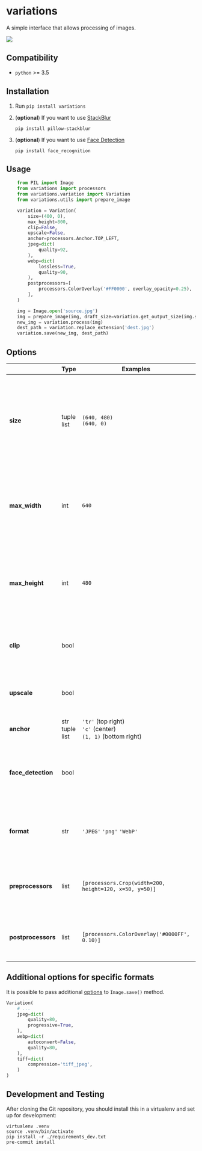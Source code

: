 # variations
A simple interface that allows processing of images.

![](https://travis-ci.org/dldevinc/variations.svg?branch=master)

## Compatibility
* `python` >= 3.5

## Installation
1. Run `pip install variations`

2. (**optional**) If you want to use [StackBlur](https://github.com/dldevinc/pillow-stackblur)

    ``pip install pillow-stackblur``

3. (**optional**) If you want to use [Face Detection](https://github.com/ageitgey/face_recognition)

    ``pip install face_recognition``

## Usage
```python
    from PIL import Image
    from variations import processors
    from variations.variation import Variation
    from variations.utils import prepare_image

    variation = Variation(
        size=(400, 0),
        max_height=800,
        clip=False,
        upscale=False,
        anchor=processors.Anchor.TOP_LEFT,
        jpeg=dict(
            quality=92,
        ),
        webp=dict(
            lossless=True,
            quality=90,
        ),
        postprocessors=[
            processors.ColorOverlay('#FF0000', overlay_opacity=0.25),
        ],
    )

    img = Image.open('source.jpg')
    img = prepare_image(img, draft_size=variation.get_output_size(img.size))
    new_img = variation.process(img)
    dest_path = variation.replace_extension('dest.jpg')
    variation.save(new_img, dest_path)
```

## Options
|                    | Type                 | Examples                                                  | Description                                                                                                                                              |
|--------------------|----------------------|-----------------------------------------------------------|----------------------------------------------------------------------------------------------------------------------------------------------------------|
| **size**           | tuple<br>list        | `(640, 480)`<br>`(640, 0)`                                | The **canvas** size of image. If you set the width or height to zero, the corresponding value will be automatically adjusted based on the aspect ratio   |
| **max_width**      | int                  | `640`                                                     | It specifies the maximum width in pixels.This option have meaning only when corresponding value in `size` is zero                                        |
| **max_height**     | int                  | `480`                                                     | It specifies the maximum height in pixels.This option have meaning only when corresponding value in `size` is zero                                       |
| **clip**           | bool                 |                                                           | When set to `True`, the image can be cropped when filling the canvas.                                                                                    |
| **upscale**        | bool                 |                                                           | When set to `True`, the image can be upscaled when filling the canvas.                                                                                   |
| **anchor**         | str<br>tuple<br>list | `'tr'` (top right)<br>`'c'` (center)<br>`(1, 1)` (bottom right) | Defines the anchor point.                                                                                                                          |
| **face_detection** | bool                 |                                                           | Use a face detection system to find anchor point. You must install [facial recognition api](https://github.com/ageitgey/face_recognition) to use this.   |
| **format**         | str                  | `'JPEG'` `'png'` `'WebP'`                                 | Enforce output image format. Defaults to `'AUTO'`, which means keep input format.                                                                        |
| **preprocessors**  | list                 | `[processors.Crop(width=200, height=120, x=50, y=50)]`    | [PilKit](https://github.com/matthewwithanm/pilkit) processors are invoked before the main processing stage                                               |
| **postprocessors** | list                 | `[processors.ColorOverlay('#0000FF', 0.10)]`              | [PilKit](https://github.com/matthewwithanm/pilkit) processors are invoked after the main processing stage                                                |

## Additional options for specific formats

It is possible to pass additional [options](https://pillow.readthedocs.io/en/latest/handbook/image-file-formats.html)
to `Image.save()` method.

```python
Variation(
    # ...
    jpeg=dict(
        quality=80,
        progressive=True,
    ),
    webp=dict(
        autoconvert=False,
        quality=80,
    ),
    tiff=dict(
        compression='tiff_jpeg',
    )
)
```

## Development and Testing
After cloning the Git repository, you should install this
in a virtualenv and set up for development:
```shell script
virtualenv .venv
source .venv/bin/activate
pip install -r ./requirements_dev.txt
pre-commit install
```
